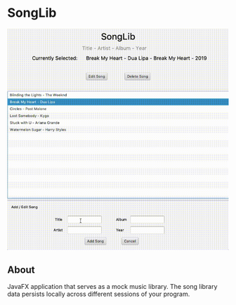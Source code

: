 # SongLib

![Example Video](demo/SongLibDemoVid.gif)

## About
JavaFX application that serves as a mock music library. The song library data persists locally across different sessions of your program.
